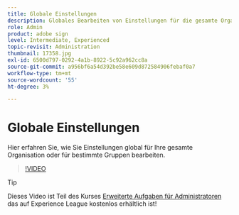 ```yaml
---
title: Globale Einstellungen
description: Globales Bearbeiten von Einstellungen für die gesamte Organisation oder bestimmte Gruppen
role: Admin
product: adobe sign
level: Intermediate, Experienced
topic-revisit: Administration
thumbnail: 17358.jpg
exl-id: 6500d797-0292-4a1b-8922-5c92a962cc8a
source-git-commit: a956bf6a54d392be58e609d872584906febaf0a7
workflow-type: tm+mt
source-wordcount: '55'
ht-degree: 3%

---
```


# Globale Einstellungen

Hier erfahren Sie, wie Sie Einstellungen global für Ihre gesamte Organisation oder für bestimmte Gruppen bearbeiten.

>[!VIDEO](https://video.tv.adobe.com/v/17358?hidetitle=true)

>[!TIP]
>
>Dieses Video ist Teil des Kurses [Erweiterte Aufgaben für Administratoren](https://experienceleague.adobe.com/?recommended=Sign-A-1-2020.1) das auf Experience League kostenlos erhältlich ist!
